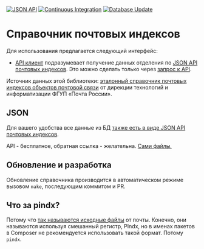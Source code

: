[![JSON API](https://img.shields.io/badge/json%20api-live-green.svg)](https://sanmai.github.io/pindx/)
[![Continuous Integration](https://github.com/sanmai/pindx/actions/workflows/ci.yaml/badge.svg)](https://github.com/sanmai/pindx/actions/workflows/ci.yaml)
[![Database Update](https://github.com/sanmai/pindx/actions/workflows/update.yaml/badge.svg?event=schedule)](https://github.com/sanmai/pindx/actions/workflows/update.yaml)

# Справочник почтовых индексов 

Для использования предлагается следующий интерфейс:

- [API клиент](https://github.com/sanmai/pindx-client) подразумевает получение данных отделения по [JSON API почтовых индексов](https://sanmai.github.io/pindx/). Это можно сделать только через [запрос к API](https://sanmai.github.io/pindx/).

Источник данных этой библиотеки: [эталонный справочник почтовых индексов объектов почтовой связи](https://www.pochta.ru/support/database/ops) от дирекции технологий и информатизации ФГУП «Почта России».

## JSON

Для вашего удобства все данные из БД [также есть в виде JSON API почтовых индексов](https://sanmai.github.io/pindx/).

API - бесплатное, обратная ссылка - желательна. [Сами файлы.](docs/json)

## Обновление и разработка

Обновление справочника производится в автоматическом режиме вызовом `make`, последующим коммитом и PR. 

## Что за pindx?

Потому что [так называются исходные файлы](https://www.pochta.ru/support/database/ops) от почты. Конечно, они называются используя смешанный регистр, PIndx, но в именах пакетов в Composer не рекомендуется использовать такой формат. Потому `pindx`.

